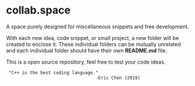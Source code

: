 # collab.space
A space purely designed for miscellaneous snippets and free development.

With each new idea, code snippet, or small project, a new folder will be created to enclose it. These individual folders can be mutually unrelated and each individual folder should have their own __README.md__ file.

This is a open source repository, feel free to test your code ideas.

     "C++ is the best coding language."
                                      -Eric Chen (2019)
